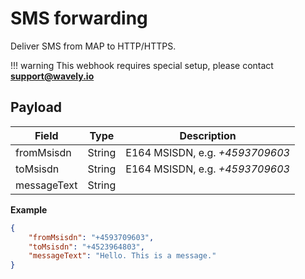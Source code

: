 # SMS forwarding

Deliver SMS from MAP to HTTP/HTTPS.

!!! warning
    This webhook requires special setup, please contact **support@wavely.io**
    
## Payload

| Field       | Type   | Description                     |
|-------------|--------|---------------------------------|
| fromMsisdn  | String | E164 MSISDN, e.g. *+4593709603* |
| toMsisdn    | String | E164 MSISDN, e.g. *+4593709603* |
| messageText | String |                                 |

**Example**

```json
{
	"fromMsisdn": "+4593709603",
	"toMsisdn": "+4523964803",
	"messageText": "Hello. This is a message."
}
```